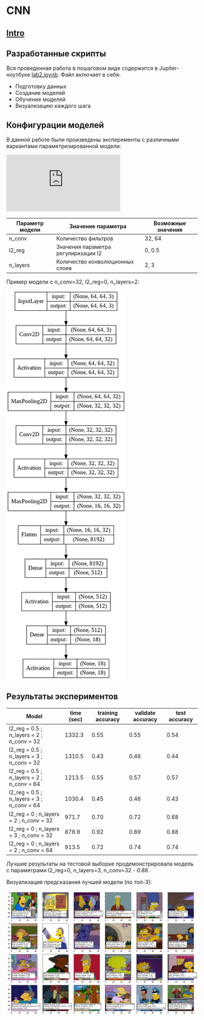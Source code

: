 # CNN

## [Intro](../README.md)

## Разработанные скрипты

Вся проведенная работа в пошаговом виде содержится в Jupiter-ноутбуке [lab2.ipynb](./lab2.ipynb).
Файл включает в себя:
* Подготовку данных
* Создание моделей
* Обучение моделей
* Визуализацию каждого шага

## Конфигурации моделей

В данной работе были произведены эксперементы с различными вариантами параметризированной модели:

![parametrized model](https://latex.codecogs.com/gif.latex?%24%24n%20%5Ctimes%2064%20%5Ctimes%2064%20%5Ctimes%203%20%5Crightarrow%20n%20%5Ctimes%2064%20%5Ctimes%2064%20%5Ctimes%20conv_%7Bn%7D%20%5Crightarrow%20RELU%20%5Crightarrow%20n%20%5Ctimes%2032%20%5Ctimes%2032%20%5Ctimes%20conv_%7Bn%7D%20%5Crightarrow%20n%20%5Ctimes%20512%20%5Crightarrow%20RELU%20%5Crightarrow%20n%20%5Ctimes%2018%20%5Crightarrow%20SOFTMAX%24%24)

| Параметр модели | Значение параметра                  | Возможные значения |
|-----------------|-------------------------------------|--------------------|
| n_conv          | Количество фильтров                 | 32, 64             |
| l2_reg          | Значения параметра регулиризации l2 | 0, 0.5             |
| n_layers        | Количество конволюционных слоев     | 2, 3               |

Пример модели с n_conv=32, l2_reg=0, n_layers=2: 

![model example](./images/model_example.png)

## Результаты экспериментов

| Model                                      | time (sec) | training accuracy | validate accuracy | test accuracy |
|--------------------------------------------|------------|-------------------|-------------------|---------------|
|l2_reg = 0.5 ; n_layers = 2 ; n_conv =  32  | 1332.3     | 0.55              | 0.55              | 0.54          |
|l2_reg = 0.5 ; n_layers = 3 ; n_conv =  32  | 1310.5     | 0.43              | 0.46              | 0.44          |
|l2_reg = 0.5 ; n_layers = 2 ; n_conv =  64  | 1213.5     | 0.55              | 0.57              | 0.57          |
|l2_reg = 0.5 ; n_layers = 3 ; n_conv =  64  | 1030.4     | 0.45              | 0.46              | 0.43          |
|l2_reg = 0   ; n_layers = 2 ; n_conv =  32  | 971.7      | 0.70              | 0.72              | 0.68          |
|l2_reg = 0   ; n_layers = 3 ; n_conv =  32  | 878.9      | 0.92              | 0.89              | 0.88          |
|l2_reg = 0   ; n_layers = 2 ; n_conv =  64  | 913.5      | 0.72              | 0.74              | 0.74          |

Лучшие результаты на тестовой выборке продемонстрировала модель с параметрами l2_reg=0, n_layers=3, n_conv=32 - *0.88*.

Визуализация предсказания лучшей модели (по топ-3):

![predicts](./images/visualized_results.png)